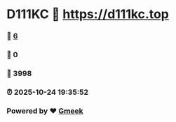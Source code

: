 # D111KC :link: https://d111kc.top 
### :page_facing_up: [6](https://d111kc.top/tag.html) 
### :speech_balloon: 0 
### :hibiscus: 3998 
### :alarm_clock: 2025-10-24 19:35:52 
### Powered by :heart: [Gmeek](https://github.com/Meekdai/Gmeek)
